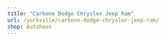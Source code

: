 ```yaml
---
title: "Carbone Dodge Chrysler Jeep Ram"
url: /yorkville/carbone-dodge-chrysler-jeep-ram/
shop: Autohaus
---
```

